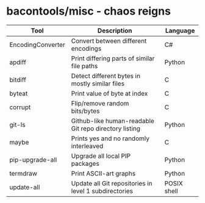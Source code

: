 bacontools/misc - chaos reigns
==============================

| Tool              | Description                                             | Language    |
|-------------------|---------------------------------------------------------|-------------|
| EncodingConverter | Convert between different encodings                     | C#          |
| apdiff            | Print differing parts of similar file paths             | Python      |
| bitdiff           | Detect different bytes in mostly similar files          | C           |
| byteat            | Print value of byte at index                            | C           |
| corrupt           | Flip/remove random bits/bytes                           | C           |
| git-ls            | Github-like human-readable Git repo directory listing   | Python      |
| maybe             | Prints yes and no randomly interleaved                  | C           |
| pip-upgrade-all   | Upgrade all local PIP packages                          | Python      |
| termdraw          | Print ASCII-art graphs                                  | Python      |
| update-all        | Update all Git repositories in level 1 subdirectories   | POSIX shell |
